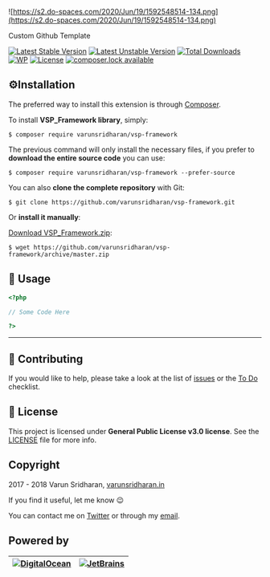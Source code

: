 ![https://s2.do-spaces.com/2020/Jun/19/1592548514-134.png](https://s2.do-spaces.com/2020/Jun/19/1592548514-134.png)

Custom Github Template

[![Latest Stable Version][latest-stable-version-img]][lsvl]
[![Latest Unstable Version][latest-Unstable-version-img]][luvl]
[![Total Downloads][total-downloads-img]][tdl]
[![WP][wpcs-img]][wpcsl]
[![License][license-img]][licenselink]
[![composer.lock available][composerlock-img]][composerlocklink]

## ⚙️Installation
The preferred way to install this extension is through [Composer][composer].

To install **VSP_Framework library**, simply:

    $ composer require varunsridharan/vsp-framework

The previous command will only install the necessary files, if you prefer to **download the entire source code** you can use:

    $ composer require varunsridharan/vsp-framework --prefer-source

You can also **clone the complete repository** with Git:

    $ git clone https://github.com/varunsridharan/vsp-framework.git

Or **install it manually**:

[Download VSP_Framework.zip][downloadzip]:

    $ wget https://github.com/varunsridharan/vsp-framework/archive/master.zip

## 🚀 Usage

```php
<?php

// Some Code Here

?>
```
---

## 🤝 Contributing
If you would like to help, please take a look at the list of [issues](issues/) or the [To Do](#-todo) checklist.

## 📝 License
This project is licensed under **General Public License v3.0 license**. See the [LICENSE](LICENSE) file for more info.

## Copyright
2017 - 2018 Varun Sridharan, [varunsridharan.in][website]

If you find it useful, let me know :wink:

You can contact me on [Twitter][twitter] or through my [email][email].

## Powered by
| [![DigitalOcean][do-image]][do-ref] | [![JetBrains][jb-image]][jb-ref] |
| --- | --- |

[twitter]: https://go.svarun.dev/sm/twitter/
[email]: https://go.svarun.dev/contact/email/
[website]: https://go.svarun.dev/website/
[composer]: https://go.svarun.dev/composer/
[do-ref]: https://go.svarun.dev/powered/digitalocean/
[jb-ref]: https://go.svarun.dev/powered/jetbrains/

[downloadzip]:https://github.com/varunsridharan/vsp-framework/archive/master.zip

[do-image]: https://cdn.svarun.dev/common/digitalocean/small.png?v=1
[jb-image]: https://cdn.svarun.dev/common/jetbrains/phpstorm/small.png?v=1

[latest-stable-version-img]: https://poser.pugx.org/varunsridharan/php-autoloader/version
[latest-Unstable-version-img]: https://poser.pugx.org/varunsridharan/php-autoloader/v/unstable
[total-downloads-img]: https://poser.pugx.org/varunsridharan/php-autoloader/downloads
[Latest-Unstable-version-img]: https://poser.pugx.org/varunsridharan/php-autoloader/v/unstable
[wpcs-img]: https://img.shields.io/badge/WordPress-Standar-1abc9c.svg
[license-img]: https://poser.pugx.org/varunsridharan/php-autoloader/license
[composerlock-img]: https://poser.pugx.org/varunsridharan/php-autoloader/composerlock

[lsvl]: https://packagist.org/packages/varunsridharan/php-autoloader
[luvl]: https://packagist.org/packages/varunsridharan/php-autoloader
[tdl]: https://packagist.org/packages/varunsridharan/php-autoloader
[wpcsl]: https://github.com/WordPress-Coding-Standards/WordPress-Coding-Standards/
[licenselink]: https://packagist.org/packages/varunsridharan/php-autoloader
[composerlocklink]: https://packagist.org/packages/varunsridharan/php-autoloader
